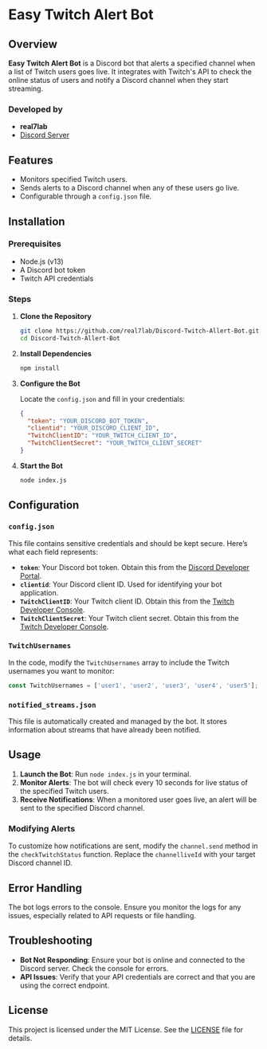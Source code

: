 # Easy Twitch Alert Bot

## Overview

**Easy Twitch Alert Bot** is a Discord bot that alerts a specified channel when a list of Twitch users goes live. It integrates with Twitch's API to check the online status of users and notify a Discord channel when they start streaming.

### Developed by

- **real7lab**
- [Discord Server](https://discord.gg/visionn)

## Features

- Monitors specified Twitch users.
- Sends alerts to a Discord channel when any of these users go live.
- Configurable through a `config.json` file.

## Installation

### Prerequisites

- Node.js (v13)
- A Discord bot token
- Twitch API credentials

### Steps

1. **Clone the Repository**

   ```bash
   git clone https://github.com/real7lab/Discord-Twitch-Allert-Bot.git
   cd Discord-Twitch-Allert-Bot
   ```

2. **Install Dependencies**

   ```bash
   npm install
   ```

3. **Configure the Bot**

   Locate the `config.json` and fill in your credentials:

   ```json
   {
     "token": "YOUR_DISCORD_BOT_TOKEN",
     "clientid": "YOUR_DISCORD_CLIENT_ID",
     "TwitchClientID": "YOUR_TWITCH_CLIENT_ID",
     "TwitchClientSecret": "YOUR_TWITCH_CLIENT_SECRET"
   }
   ```

4. **Start the Bot**

   ```bash
   node index.js
   ```

## Configuration

### `config.json`

This file contains sensitive credentials and should be kept secure. Here’s what each field represents:

- **`token`**: Your Discord bot token. Obtain this from the [Discord Developer Portal](https://discord.com/developers/applications).
- **`clientid`**: Your Discord client ID. Used for identifying your bot application.
- **`TwitchClientID`**: Your Twitch client ID. Obtain this from the [Twitch Developer Console](https://dev.twitch.tv/console).
- **`TwitchClientSecret`**: Your Twitch client secret. Obtain this from the [Twitch Developer Console](https://dev.twitch.tv/console).

### `TwitchUsernames`

In the code, modify the `TwitchUsernames` array to include the Twitch usernames you want to monitor:

```js
const TwitchUsernames = ['user1', 'user2', 'user3', 'user4', 'user5'];
```

### `notified_streams.json`

This file is automatically created and managed by the bot. It stores information about streams that have already been notified.

## Usage

1. **Launch the Bot**: Run `node index.js` in your terminal.
2. **Monitor Alerts**: The bot will check every 10 seconds for live status of the specified Twitch users.
3. **Receive Notifications**: When a monitored user goes live, an alert will be sent to the specified Discord channel.

### Modifying Alerts

To customize how notifications are sent, modify the `channel.send` method in the `checkTwitchStatus` function. Replace the `channelliveId` with your target Discord channel ID.

## Error Handling

The bot logs errors to the console. Ensure you monitor the logs for any issues, especially related to API requests or file handling.

## Troubleshooting

- **Bot Not Responding**: Ensure your bot is online and connected to the Discord server. Check the console for errors.
- **API Issues**: Verify that your API credentials are correct and that you are using the correct endpoint.

## License

This project is licensed under the MIT License. See the [LICENSE](LICENSE) file for details.
